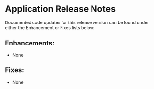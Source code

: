 # Application Release Notes

Documented code updates for this release version can be found under either the Enhancement or Fixes lists below:

## Enhancements:

* None

## Fixes:

* None
